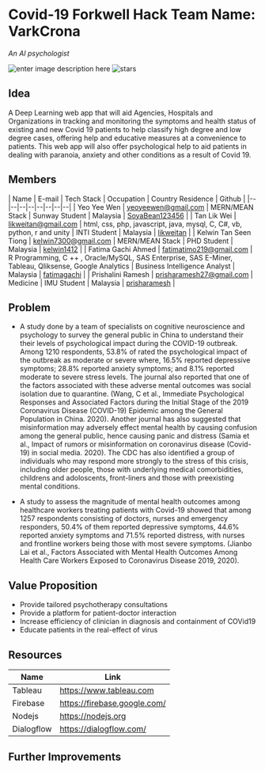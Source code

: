 # Covid-19 Forkwell Hack Team Name: VarkCrona
*An AI psychologist*

![enter image description here](https://img.shields.io/github/last-commit/SoyaBean123456/fch-virus-combat)
![stars](https://img.shields.io/github/stars/SoyaBean123456/fch-virus-combat?style=social)

## Idea
A Deep Learning web app that will aid Agencies, Hospitals and Organizations in tracking and monitoring the symptoms and health status of existing and new Covid 19 patients to help classify high degree and low degree cases, offering help and educative measures at a convenience to patients. This web app will also offer psychological help to aid patients in dealing with paranoia, anxiety and other conditions as a result of Covid 19.

## Members
| Name | E-mail | Tech Stack | Occupation | Country Residence | Github |
|--|--|--|--|--|--|--|--|
| Yeo Yee Wen | [yeoyeewen@gmail.com](mailto:yeoyeewen@gmail.com)  | MERN/MEAN Stack | Sunway Student | Malaysia | [SoyaBean123456](https://github.com/SoyaBean123456) |
| Tan Lik Wei | [likweitan@gmail.com](mailto:likweitan@gmail.com)  | html, css, php, javascript, java, mysql, C, C#, vb, python, r and unity | INTI Student | Malaysia | [likweitan](https://github.com/likweitan) |
| Kelwin Tan Seen Tiong | [kelwin7300@gmail.com](mailto:kelwin7300@gmail.com)   | MERN/MEAN Stack | PHD Student | Malaysia | [kelwin1412](https://github.com/kelwin1412) |
| Fatima Gachi Ahmed | [fatimatimo219@gmail.com](mailto:fatimatimo219@gmail.com) | R Programming, C ++ , Oracle/MySQL, SAS Enterprise, SAS E-Miner, Tableau, Qliksense, Google Analytics | Business Intelligence Analyst | Malaysia | [fatimagachi](https://github.com/fatimagachi) |
| Prishalini Ramesh | [prisharamesh27@gmail.com](mailto:prisharamesh27@gmail.com) | Medicine | IMU Student | Malaysia | [prisharamesh](https://github.com/prisharamesh) |

## Problem
- A study done by a team of specialists on cognitive neuroscience and psychology to survey the general public in China to understand their their levels of psychological impact during the COVID-19 outbreak. Among 1210 respondents, 53.8% of rated the psychological impact of the outbreak as moderate or severe where, 16.5% reported depressive symptoms; 28.8% reported anxiety symptoms; and 8.1% reported moderate to severe stress levels. The journal also reported that one of the factors associated with these adverse mental outcomes was social isolation due to quarantine. (Wang, C et al., Immediate Psychological Responses and Associated Factors during the Initial Stage of the 2019 Coronavirus Disease (COVID-19) Epidemic among the General Population in China. 2020). Another journal has also suggested that misinformation may adversely effect mental health by causing confusion among the general public, hence causing panic and distress (Samia et al., Impact of rumors or misinformation on coronavirus disease (Covid-19) in social media. 2020). The CDC has also identified a group of individuals who may respond more strongly to the stress of this crisis, including older people, those with underlying medical comorbidities, childrens and adoloscents, front-liners and those with preexisting mental conditions.
    
- A study to assess the magnitude of mental health outcomes among healthcare workers treating patients with Covid-19 showed that among 1257 respondents consisting of doctors, nurses and emergency responders, 50.4% of them reported depressive symptoms, 44.6% reported anxiety symptoms and 71.5% reported distress, with nurses and frontline workers being those with most severe symptoms. (Jianbo Lai et al., Factors Associated with Mental Health Outcomes Among Health Care Workers Exposed to Coronavirus Disease 2019, 2020).

## Value Proposition
-   Provide tailored psychotherapy consultations
-   Provide a platform for patient-doctor interaction
-   Increase efficiency of clinician in diagnosis and containment of COVid19
-   Educate patients in the real-effect of virus

## Resources
| Name | Link |
|--|--|
| Tableau | https://www.tableau.com |
| Firebase | https://firebase.google.com/ |
| Nodejs | https://nodejs.org |
| Dialogflow | https://dialogflow.com/ |


## Further Improvements
